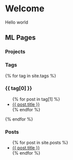 # Welcome

Hello world

## ML Pages

### Projects


### Tags
{% for tag in site.tags %}
  <h3>{{ tag[0] }}</h3>
  <ul>
    {% for post in tag[1] %}
      <li><a href="{{ post.url }}">{{ post.title }}</a></li>
    {% endfor %}
  </ul>
{% endfor %}

### Posts
<ul>
{% for post in site.posts %}
<li>
    <a href="{{ post.url }}">{{ post.title }}</a>
</li>
{% endfor %}
</ul>



